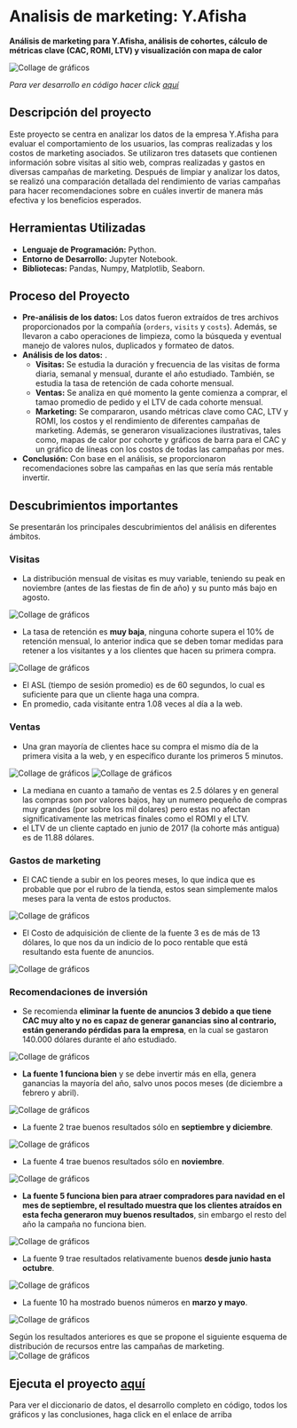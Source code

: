 # Analisis de marketing: Y.Afisha
__Análisis de marketing para Y.Afisha, análisis de cohortes, cálculo de métricas clave (CAC, ROMI, LTV) y visualización con mapa de calor__

<image src="https://github.com/BastianLQ/Analisis-de-Marketing-Y.Afisha/blob/main/Images/banner.png" alt="Collage de gráficos">

_Para ver desarrollo en código hacer click [aquí](https://portfoliodabastianlopez.on.drv.tw/Portafolio/P8.html)_

## Descripción del proyecto
Este proyecto se centra en analizar los datos de la empresa Y.Afisha para evaluar el comportamiento de los usuarios, las compras realizadas y los costos de marketing asociados. Se utilizaron tres datasets que contienen información sobre visitas al sitio web, compras realizadas y gastos en diversas campañas de marketing. Después de limpiar y analizar los datos, se realizó una comparación detallada del rendimiento de varias campañas para hacer recomendaciones sobre en cuáles invertir de manera más efectiva y los beneficios esperados.
  
## Herramientas Utilizadas
- __Lenguaje de Programación:__ Python.
- __Entorno de Desarrollo:__ Jupyter Notebook.
- __Bibliotecas:__ Pandas, Numpy, Matplotlib, Seaborn.
  
## Proceso del Proyecto
- __Pre-análisis de los datos:__ Los datos fueron extraídos de tres archivos proporcionados por la compañía (`orders`, `visits` y `costs`). Además, se llevaron a cabo operaciones de limpieza, como la búsqueda y eventual manejo de valores nulos, duplicados y formateo de datos.
- __Análisis de los datos:__ .
  - __Visitas:__ Se estudia la duración y frecuencia de las visitas de forma diaria, semanal y mensual, durante el año estudiado. También, se estudia la tasa de retención de cada cohorte mensual.
  - __Ventas:__ Se analiza en qué momento la gente comienza a comprar, el tamao promedio de pedido y el LTV de cada cohorte mensual.
  - __Marketing:__ Se compararon, usando métricas clave como CAC, LTV y ROMI, los costos y el rendimiento de diferentes campañas de marketing. Además, se generaron visualizaciones ilustrativas, tales como, mapas de calor por cohorte y gráficos de barra para el CAC y un gráfico de líneas con los costos de todas las campañas por mes.
- __Conclusión:__ Con base en el análisis, se proporcionaron recomendaciones sobre las campañas en las que sería más rentable invertir.
  
## Descubrimientos importantes
Se presentarán los principales descubrimientos del análisis en diferentes ámbitos.

### Visitas
- La distribución mensual de visitas es muy variable, teniendo su peak en noviembre (antes de las fiestas de fin de año) y su punto más bajo en agosto.
<image src="https://github.com/BastianLQ/Analisis-de-Marketing-Y.Afisha/blob/main/Images/output_65_0.png" alt="Collage de gráficos">

- La tasa de retención es __muy baja__, ninguna cohorte supera el 10% de retención mensual, lo anterior indica que se deben tomar medidas para retener a los visitantes y a los clientes que hacen su primera compra.
<image src="https://github.com/BastianLQ/Analisis-de-Marketing-Y.Afisha/blob/main/Images/output_91_0.png" alt="Collage de gráficos">
  
- El ASL (tiempo de sesión promedio) es de 60 segundos, lo cual es suficiente para que un cliente haga una compra.
- En promedio, cada visitante entra 1.08 veces al día a la web.

### Ventas
- Una gran mayoría de clientes hace su compra el mismo día de la primera visita a la web, y en específico durante los primeros 5 minutos.
<image src="https://github.com/BastianLQ/Analisis-de-Marketing-Y.Afisha/blob/main/Images/output_101_0.png" alt="Collage de gráficos">
<image src="https://github.com/BastianLQ/Analisis-de-Marketing-Y.Afisha/blob/main/Images/output_103_0.png" alt="Collage de gráficos">

- La mediana en cuanto a tamaño de ventas es 2.5 dólares y en general las compras son por valores bajos, hay un numero pequeño de compras muy grandes (por sobre los mil dolares) pero estas no afectan significativamente las metricas finales como el ROMI y el LTV.
- el LTV de un cliente captado en junio de 2017 (la cohorte más antigua) es de 11.88 dólares.

### Gastos de marketing
- El CAC tiende a subir en los peores meses, lo que indica que es probable que por el rubro de la tienda, estos sean simplemente malos meses para la venta de estos productos.
<image src="https://github.com/BastianLQ/Analisis-de-Marketing-Y.Afisha/blob/main/Images/output_151_0.png" alt="Collage de gráficos">

- El Costo de adquisición de cliente de la fuente 3 es de más de 13 dólares, lo que nos da un indicio de lo poco rentable que está resultando esta fuente de anuncios.
<image src="https://github.com/BastianLQ/Analisis-de-Marketing-Y.Afisha/blob/main/Images/output_149_0.png" alt="Collage de gráficos">

### Recomendaciones de inversión
- Se recomienda __eliminar la fuente de anuncios 3 debido a que tiene CAC muy alto y no es capaz de generar ganancias sino al contrario, están generando pérdidas para la empresa__, en la cual se gastaron 140.000 dólares durante el año estudiado.
<image src="https://github.com/BastianLQ/Analisis-de-Marketing-Y.Afisha/blob/main/Images/output_164_0.png" alt="Collage de gráficos">

- __La fuente 1 funciona bien__ y se debe invertir más en ella, genera ganancias la mayoría del año, salvo unos pocos meses (de diciembre a febrero y abril).
<image src="https://github.com/BastianLQ/Analisis-de-Marketing-Y.Afisha/blob/main/Images/output_158_0.png" alt="Collage de gráficos">

- La fuente 2 trae buenos resultados sólo en __septiembre y diciembre__.
<image src="https://github.com/BastianLQ/Analisis-de-Marketing-Y.Afisha/blob/main/Images/output_161_0.png" alt="Collage de gráficos">

- La fuente 4 trae buenos resultados sólo en __noviembre__.
<image src="https://github.com/BastianLQ/Analisis-de-Marketing-Y.Afisha/blob/main/Images/output_167_0.png" alt="Collage de gráficos">

- __La fuente 5 funciona bien para atraer compradores para navidad en el mes de septiembre, el resultado muestra que los clientes atraídos en esta fecha generaron muy buenos resultados__, sin embargo el resto del año la campaña no funciona bien.
<image src="https://github.com/BastianLQ/Analisis-de-Marketing-Y.Afisha/blob/main/Images/output_170_0.png" alt="Collage de gráficos">
  
- La fuente 9 trae resultados relativamente buenos __desde junio hasta octubre__.
<image src="https://github.com/BastianLQ/Analisis-de-Marketing-Y.Afisha/blob/main/Images/output_173_0.png" alt="Collage de gráficos">

- La fuente 10 ha mostrado buenos números en __marzo y mayo__.
<image src="https://github.com/BastianLQ/Analisis-de-Marketing-Y.Afisha/blob/main/Images/output_176_0.png" alt="Collage de gráficos">

Según los resultados anteriores es que se propone el siguiente esquema de distribución de recursos entre las campañas de marketing.
<image src="https://github.com/BastianLQ/Analisis-de-Marketing-Y.Afisha/blob/main/Images/output_188_0.png" alt="Collage de gráficos">

## Ejecuta el proyecto [aquí](https://portfoliodabastianlopez.on.drv.tw/Portafolio/P8.html)
Para ver el diccionario de datos, el desarrollo completo en código, todos los gráficos y las conclusiones, haga click en el enlace de arriba
